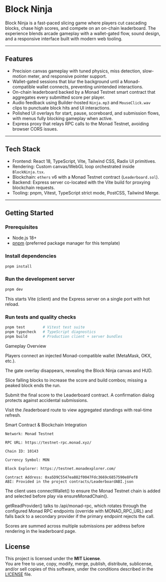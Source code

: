 # Block Ninja

Block Ninja is a fast-paced slicing game where players cut cascading blocks, chase high scores, and compete on an on-chain leaderboard. The experience blends arcade gameplay with a wallet-gated flow, sound design, and a responsive interface built with modern web tooling.

---

## Features

- Precision canvas gameplay with tuned physics, miss detection, slow-motion meter, and responsive pointer support.
- Wallet-gated sessions that blur the background until a Monad-compatible wallet connects, preventing unintended interactions.
- On-chain leaderboard backed by a Monad Testnet smart contract that aggregates every submitted score per player.
- Audio feedback using Builder-hosted `Ninja.mp3` and `MouseClick.wav` clips to punctuate block hits and UI interactions.
- Polished UI overlays for start, pause, scoreboard, and submission flows, with menus fully blocking gameplay when active.
- Express proxy that relays RPC calls to the Monad Testnet, avoiding browser CORS issues.

---

## Tech Stack

- Frontend: React 18, TypeScript, Vite, Tailwind CSS, Radix UI primitives.
- Rendering: Custom canvas/WebGL loop orchestrated inside `BlockNinja.tsx`.
- Blockchain: `ethers` v6 with a Monad Testnet contract (`Leaderboard.sol`).
- Backend: Express server co-located with the Vite build for proxying blockchain requests.
- Tooling: pnpm, Vitest, TypeScript strict mode, PostCSS, Tailwind Merge.

---

## Getting Started

### Prerequisites

- Node.js 18+
- [pnpm](https://pnpm.io/) (preferred package manager for this template)

### Install dependencies

```bash
pnpm install
```
### Run the development server
```bash
pnpm dev
```
This starts Vite (client) and the Express server on a single port with hot reload.

### Run tests and quality checks
```bash
pnpm test        # Vitest test suite
pnpm typecheck   # TypeScript diagnostics
pnpm build       # Production client + server bundles
```
Gameplay Overview

Players connect an injected Monad-compatible wallet (MetaMask, OKX, etc.).

The gate overlay disappears, revealing the Block Ninja canvas and HUD.

Slice falling blocks to increase the score and build combos; missing a peaked block ends the run.

Submit the final score to the Leaderboard contract. A confirmation dialog protects against accidental submissions.

Visit the /leaderboard route to view aggregated standings with real-time refresh.

Smart Contract & Blockchain Integration

```
Network: Monad Testnet

RPC URL: https://testnet-rpc.monad.xyz/

Chain ID: 10143

Currency Symbol: MON

Block Explorer: https://testnet.monadexplorer.com/
```
```
Contract Address: 0xa5D9C5547ea882f0047Fdc3669c6857590e8Fef8
ABI: Provided in the project contracts/LeaderboardABI.json
```
The client uses connectWallet() to ensure the Monad Testnet chain is added and selected before play via ensureMonadChain().

getReadProvider() talks to /api/monad-rpc, which rotates through the configured Monad RPC endpoints (override with MONAD_RPC_URL) and falls back to a secondary provider if the primary endpoint rejects the call.

Scores are summed across multiple submissions per address before rendering in the leaderboard page.

## License

This project is licensed under the **MIT License**.  
You are free to use, copy, modify, merge, publish, distribute, sublicense, and/or sell copies of this software, under the conditions described in the [LICENSE](LICENSE) file.


